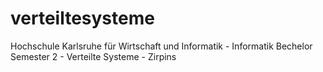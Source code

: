 # verteiltesysteme
Hochschule Karlsruhe für Wirtschaft und Informatik - Informatik Bechelor Semester 2 - Verteilte Systeme - Zirpins
